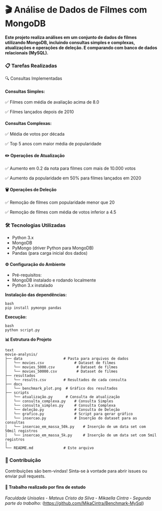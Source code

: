 # 🎬 Análise de Dados de Filmes com MongoDB
#### Este projeto realiza análises em um conjunto de dados de filmes utilizando MongoDB, incluindo consultas simples e complexas, atualizações e operações de deleção. E comparando com banco de dados relacionais (MySQL).

### 📋 Tarefas Realizadas
🔍 Consultas Implementadas

#### Consultas Simples:

✅ Filmes com média de avaliação acima de 8.0

✅ Filmes lançados depois de 2010

#### Consultas Complexas:

✅ Média de votos por década

✅ Top 5 anos com maior média de popularidade

#### ✏️ Operações de Atualização
✅ Aumento em 0.2 da nota para filmes com mais de 10.000 votos

✅ Aumento da popularidade em 50% para filmes lançados em 2020

#### 🗑️ Operações de Deleção
✅ Remoção de filmes com popularidade menor que 20

✅ Remoção de filmes com média de votos inferior a 4.5

### 🛠️ Tecnologias Utilizadas
* Python 3.x
* MongoDB
* PyMongo (driver Python para MongoDB)
* Pandas (para carga inicial dos dados)

#### ⚙️ Configuração do Ambiente
* Pré-requisitos:
* MongoDB instalado e rodando localmente
* Python 3.x instalado

**Instalação das dependências:**
```
bash
pip install pymongo pandas
```
**Execução:**

```
bash
python script.py
```
**📊 Estrutura do Projeto**
```
text
movie-analysis/
├── data                   # Pasta para arquivos de dados
│   └── movies.csv              # Dataset de filmes
│   └── movies_5000.csv          # Dataset de filmes
│   └── movies_50000.csv         # Dataset de filmes
├── resultados
│   └── results.csv        # Resultados de cada consulta
├── docs
│   └── benchmark_plot.png  # Gráfico dos resultados
├── scripts
│   └── atualização.py      # Consulta de atualização
│   └── consulta_complexa.py    # Consulta Simples
│   └── consulta_simples.py     # Consulta Complexa
│   └── deleção.py              # Consulta de Deleção
│   └── grafico.py              # Script para gerar gráfico
│   └── insercao.py             # Inserção do dataset para as consultas
│   └── insercao_em_massa_50k.py    # Inserção de um data set com 50mil registros
│   └── insercao_em_massa_5k.py     # Inserção de um data set com 5mil registros
│
└── README.md              # Este arquivo
```
### 🤝 Contribuição
Contribuições são bem-vindas! Sinta-se à vontade para abrir issues ou enviar pull requests.

#### 📄 Trabalho realizado por fins de estudo
*Faculdade Unisales* -
*Mateus Cristo da Silva* - 
*Mikaella Cintra* - 
*Segunda parte do trabalho:* (https://github.com/MikaCintra/Benchmark-MySql)

